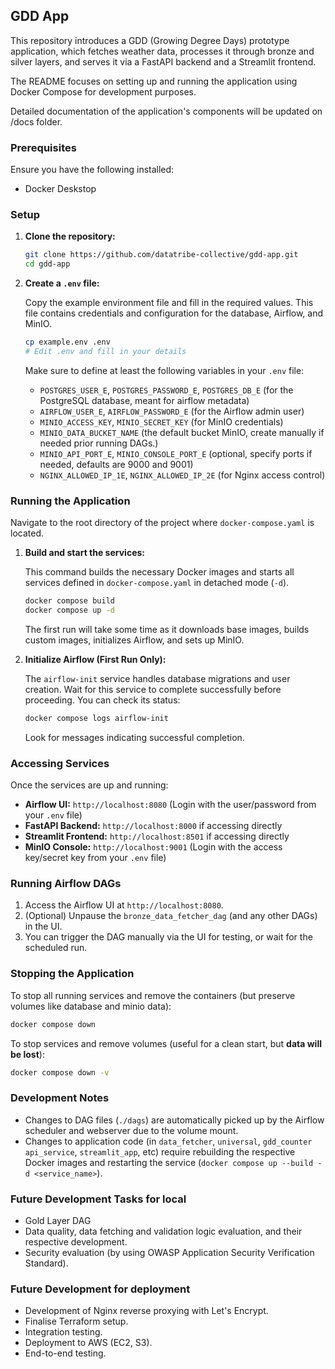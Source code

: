 ## GDD App

This repository introduces a GDD (Growing Degree Days) prototype application, which fetches weather data, processes it through bronze and silver layers, and serves it via a FastAPI backend and a Streamlit frontend.

The README focuses on setting up and running the application using Docker Compose for development purposes.

Detailed documentation of the application's components will be updated on /docs folder.

### Prerequisites

Ensure you have the following installed:

- Docker Deskstop

### Setup

1.  **Clone the repository:**

    ```bash
    git clone https://github.com/datatribe-collective/gdd-app.git
    cd gdd-app
    ```

2.  **Create a `.env` file:**

    Copy the example environment file and fill in the required values. This file contains credentials and configuration for the database, Airflow, and MinIO.

    ```bash
    cp example.env .env
    # Edit .env and fill in your details
    ```

    Make sure to define at least the following variables in your `.env` file:

    - `POSTGRES_USER_E`, `POSTGRES_PASSWORD_E`, `POSTGRES_DB_E` (for the PostgreSQL database, meant for airflow metadata)
    - `AIRFLOW_USER_E`, `AIRFLOW_PASSWORD_E` (for the Airflow admin user)
    - `MINIO_ACCESS_KEY`, `MINIO_SECRET_KEY` (for MinIO credentials)
    - `MINIO_DATA_BUCKET_NAME` (the default bucket MinIO, create manually if needed prior running DAGs.)
    - `MINIO_API_PORT_E`, `MINIO_CONSOLE_PORT_E` (optional, specify ports if needed, defaults are 9000 and 9001)
    - `NGINX_ALLOWED_IP_1E`, `NGINX_ALLOWED_IP_2E` (for Nginx access control)

### Running the Application

Navigate to the root directory of the project where `docker-compose.yaml` is located.

1.  **Build and start the services:**

    This command builds the necessary Docker images and starts all services defined in `docker-compose.yaml` in detached mode (`-d`).

    ```bash
    docker compose build
    docker compose up -d
    ```

    The first run will take some time as it downloads base images, builds custom images, initializes Airflow, and sets up MinIO.

2.  **Initialize Airflow (First Run Only):**

    The `airflow-init` service handles database migrations and user creation. Wait for this service to complete successfully before proceeding. You can check its status:

    ```bash
    docker compose logs airflow-init
    ```

    Look for messages indicating successful completion.

### Accessing Services

Once the services are up and running:

- **Airflow UI:** `http://localhost:8080` (Login with the user/password from your `.env` file)
- **FastAPI Backend:** `http://localhost:8000` if accessing directly
- **Streamlit Frontend:** `http://localhost:8501` if accessing directly
- **MinIO Console:** `http://localhost:9001` (Login with the access key/secret key from your `.env` file)

### Running Airflow DAGs

1.  Access the Airflow UI at `http://localhost:8080`.
2.  (Optional) Unpause the `bronze_data_fetcher_dag` (and any other DAGs) in the UI.
3.  You can trigger the DAG manually via the UI for testing, or wait for the scheduled run.

### Stopping the Application

To stop all running services and remove the containers (but preserve volumes like database and minio data):

```bash
docker compose down
```

To stop services and remove volumes (useful for a clean start, but **data will be lost**):

```bash
docker compose down -v
```

### Development Notes

- Changes to DAG files (`./dags`) are automatically picked up by the Airflow scheduler and webserver due to the volume mount.
- Changes to application code (in `data_fetcher`, `universal`, `gdd_counter` `api_service`, `streamlit_app`, etc) require rebuilding the respective Docker images and restarting the service (`docker compose up --build -d <service_name>`).

### Future Development Tasks for local

- Gold Layer DAG
- Data quality, data fetching and validation logic evaluation, and their respective development.
- Security evaluation (by using OWASP Application Security Verification Standard).

### Future Development for deployment

- Development of Nginx reverse proxying with Let's Encrypt.
- Finalise Terraform setup.
- Integration testing.
- Deployment to AWS (EC2, S3).
- End-to-end testing.
